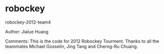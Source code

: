 robockey
========

robockey-2012-team4

Author: Jialue Huang

Comments: This is the code for 2012 Robockey Tourment. 
Thanks to all the teammates Michael Gosselin, Jing Tang and Cherng-Ru Chuang.
